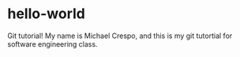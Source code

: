# hello-world
Git tutorial!
My name is Michael Crespo, and this is my git tutortial for software engineering class.
